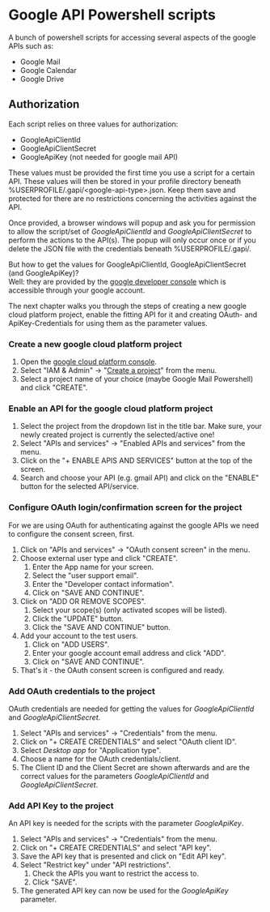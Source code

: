 # Google API Powershell scripts

A bunch of powershell scripts for accessing several aspects of the google APIs such as:  
* Google Mail
* Google Calendar
* Google Drive


## Authorization
Each script relies on three values for authorization:  
* GoogleApiClientId
* GoogleApiClientSecret
* GoogleApiKey (not needed for google mail API)

These values must be provided the first time you use a script for a certain API. These values will then be stored in your profile directory beneath %USERPROFILE/.gapi/\<google-api-type>.json. Keep them save and protected for there are no restrictions concerning the activities against the API.  

Once provided, a browser windows will popup and ask you for permission to allow the script/set of *GoogleApiClientId* and *GoogleApiClientSecret* to perform the actions to the API(s). The popup will only occur once or if you delete the JSON file with the credentials beneath %USERPROFILE/.gapi/.

But how to get the values for GoogleApiClientId, GoogleApiClientSecret (and GoogleApiKey)?  
Well: they are provided by the [google developer console](https://foo.bar) which is accessible through your google account.  

The next chapter walks you through the steps of creating a new google cloud platform project, enable the fitting API for it and creating OAuth- and ApiKey-Credentials for using them as the parameter values.

### Create a new google cloud platform project
1. Open the [google cloud platform console](https://console.cloud.google.com/welcome).
2. Select "IAM & Admin" -> "[Create a project](https://console.cloud.google.com/projectcreate)" from the menu.
3. Select a project name of your choice (maybe Google Mail Powershell) and click "CREATE".

### Enable an API for the google cloud platform project
1. Select the project from the dropdown list in the title bar. Make sure, your newly created project is currently the selected/active one!
2. Select "APIs and services" -> "Enabled APIs and services" from the menu.
3. Click on the "+ ENABLE APIS AND SERVICES" button at the top of the screen.
4. Search and choose your API (e.g. gmail API) and click on the "ENABLE" button for the selected API/service.

### Configure OAuth login/confirmation screen for the project
For we are using OAuth for authenticating against the google APIs we need to configure the consent screen, first.  
1. Click on "APIs and services" -> "OAuth consent screen" in the menu.
2. Choose external user type and click "CREATE".
   1. Enter the App name for your screen.
   2. Select the "user support email".
   3. Enter the "Developer contact information".
   4. Click on "SAVE AND CONTINUE".
3. Click on "ADD OR REMOVE SCOPES".
   1. Select your scope(s) (only activated scopes will be listed).
   2. Click the "UPDATE" button.
   3. Click the "SAVE AND CONTINUE" button.
4. Add your account to the test users.
   1. Click on "ADD USERS".
   2. Enter your google account email address and click "ADD".
   3. Click on "SAVE AND CONTINUE".
5. That's it - the OAuth consent screen is configured and ready.

### Add OAuth credentials to the project
OAuth credentials are needed for getting the values for *GoogleApiClientId* and *GoogleApiClientSecret*.
1. Select "APIs and services" -> "Credentials" from the menu.
2. Click on "+ CREATE CREDENTIALS" and select "OAuth client ID".
3. Select *Desktop app* for "Application type".
4. Choose a name for the OAuth credentials/client.
5. The Client ID and the Client Secret are shown afterwards and are the correct values for the parameters *GoogleApiClientId* and *GoogleApiClientSecret*.

### Add API Key to the project
An API key is needed for the scripts with the parameter *GoogleApiKey*.
1. Select "APIs and services" -> "Credentials" from the menu.
2. Click on "+ CREATE CREDENTIALS" and select "API key".
3. Save the API key that is presented and click on "Edit API key".
4. Select "Restrict key" under "API restrictions".
   1. Check the APIs you want to restrict the access to.
   2. Click "SAVE".
5. The generated API key can now be used for the *GoogleApiKey* parameter.